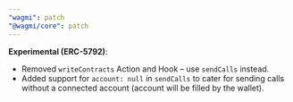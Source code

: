 ```yaml
---
"wagmi": patch
"@wagmi/core": patch
---
```


**Experimental (ERC-5792)**: 

- Removed `writeContracts` Action and Hook – use `sendCalls` instead.
- Added support for `account: null` in `sendCalls` to cater for sending calls without a connected account (account will be filled by the wallet).